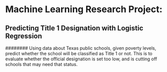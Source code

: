 # Machine Learning Research Project:
## Predicting Title 1 Designation with Logistic Regression
######## Using data about Texas public schools, given poverty levels, predict whether the school will be classified as Title 1 or not. This is to evaluate whether the official designation is set too low, and is cutting off schools that may need that status.
